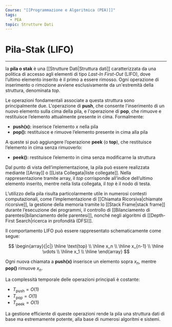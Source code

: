```yaml
---
Course: "[[Programmazione e Algoritmica (PEA)]]"
tags:
  - PEA
topic: Strutture Dati
---
```

# Pila-Stak (LIFO)
---
la **pila o stak** è una [[Strutture Dati|Struttura dati]] caratterizzata da una politica di accesso agli elementi di tipo *Last-In First-Out* (LIFO), dove l’ultimo elemento inserito è il primo a essere rimosso. Ogni operazione di inserimento o rimozione avviene esclusivamente da un'estremità della struttura, denominata *top*.

Le operazioni fondamentali associate a questa struttura sono principalmente due. L'operazione di **push**, che consente l'inserimento di un nuovo elemento sulla cima della pila, e l'operazione di **pop**, che rimuove e restituisce l’elemento attualmente presente in cima. Formalmente:

- **push(x):** inserisce l’elemento $x$ nella pila
- **pop():** restituisce e rimuove l’elemento presente in cima alla pila

A queste si può aggiungere l’operazione **peek** (o **top**), che restituisce l’elemento in cima senza rimuoverlo:

- **peek():** restituisce l’elemento in cima senza modificarne la struttura

Dal punto di vista dell’implementazione, la pila può essere realizzata mediante [[Array]] o [[Lista Collegata|liste collegate]]. Nella rappresentazione tramite array, il *top* corrisponde all’indice dell’ultimo elemento inserito, mentre nella lista collegata, il *top* è il nodo di testa.

L’utilizzo della pila risulta particolarmente utile in numerosi contesti computazionali, come l’implementazione di [[Chiamata Ricorsiva|chiamate ricorsive]], la gestione della memoria tramite lo [[Stack Frame|stack frame]] durante l’esecuzione dei programmi, il controllo di [[Bilanciamento di parentesi|bilanciamento delle parentesi]], nonché negli algoritmi di [[Depth-First Search|ricerca in profondità (DFS)]].

Il comportamento LIFO può essere rappresentato schematicamente come segue:

$$
\begin{array}{|c|}
\hline
\text{top} \\
\hline
x_n \\
\hline
x_{n-1} \\
\hline
\vdots \\
\hline
x_1 \\
\hline
\end{array}
$$

Ogni nuova chiamata a **push(x)** inserisce un elemento sopra $x_n$, mentre **pop()** rimuove $x_n$.

La complessità temporale delle operazioni principali è costante:

- $T_{\text{push}} = O(1)$
- $T_{\text{pop}} = O(1)$
- $T_{\text{peek}} = O(1)$

La gestione efficiente di queste operazioni rende la pila una struttura dati di base ma estremamente potente, alla base di numerosi algoritmi e sistemi.
